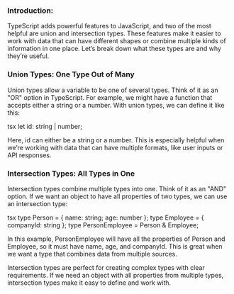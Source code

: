 ### Introduction:

TypeScript adds powerful features to JavaScript, and two of the most helpful are union and intersection types. These features make it easier to work with data that can have different shapes or combine multiple kinds of information in one place. Let’s break down what these types are and why they’re useful.

### Union Types: One Type Out of Many

Union types allow a variable to be one of several types. Think of it as an "OR" option in TypeScript. For example, we might have a function that accepts either a string or a number. With union types, we can define it like this:

tsx
let id: string | number;


Here, id can either be a string or a number. This is especially helpful when we’re working with data that can have multiple formats, like user inputs or API responses.

### Intersection Types: All Types in One

Intersection types combine multiple types into one. Think of it as an "AND" option. If we want an object to have all properties of two types, we can use an intersection type:

tsx
type Person = { name: string; age: number };
type Employee = { companyId: string };
type PersonEmployee = Person & Employee;


In this example, PersonEmployee will have all the properties of Person and Employee, so it must have name, age, and companyId. This is great when we want a type that combines data from multiple sources.

Intersection types are perfect for creating complex types with clear requirements. If we need an object with all properties from multiple types, intersection types make it easy to define and work with.